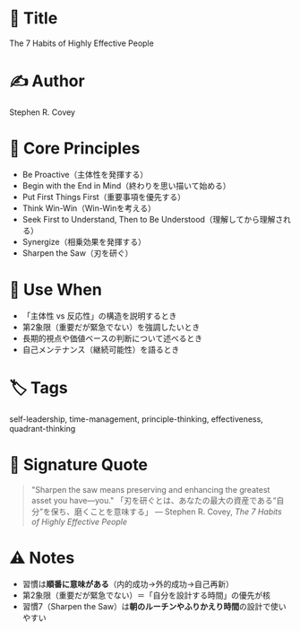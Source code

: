 # 📘 Title
The 7 Habits of Highly Effective People

# ✍️ Author
Stephen R. Covey

# 🧠 Core Principles
- Be Proactive（主体性を発揮する）
- Begin with the End in Mind（終わりを思い描いて始める）
- Put First Things First（重要事項を優先する）
- Think Win-Win（Win-Winを考える）
- Seek First to Understand, Then to Be Understood（理解してから理解される）
- Synergize（相乗効果を発揮する）
- Sharpen the Saw（刃を研ぐ）

# 🧩 Use When
- 「主体性 vs 反応性」の構造を説明するとき
- 第2象限（重要だが緊急でない）を強調したいとき
- 長期的視点や価値ベースの判断について述べるとき
- 自己メンテナンス（継続可能性）を語るとき

# 🏷 Tags
self-leadership, time-management, principle-thinking, effectiveness, quadrant-thinking

# 💬 Signature Quote
> "Sharpen the saw means preserving and enhancing the greatest asset you have—you."
> 「刃を研ぐとは、あなたの最大の資産である“自分”を保ち、磨くことを意味する」
> — Stephen R. Covey, *The 7 Habits of Highly Effective People*

# ⚠️ Notes
- 習慣は**順番に意味がある**（内的成功→外的成功→自己再新）
- 第2象限（重要だが緊急でない）＝「自分を設計する時間」の優先が核
- 習慣7（Sharpen the Saw）は**朝のルーチンやふりかえり時間**の設計で使いやすい

